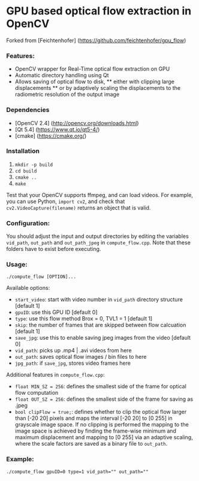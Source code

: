 GPU based optical flow extraction in OpenCV
====================
Forked from [Feichtenhofer] (https://github.com/feichtenhofer/gpu_flow)

### Features:
* OpenCV wrapper for Real-Time optical flow extraction on GPU
* Automatic directory handling using Qt
* Allows saving of optical flow to disk,
** either with clipping large displacements
** or by adaptively scaling the displacements to the radiometric resolution of the output image

### Dependencies
* [OpenCV 2.4] (http://opencv.org/downloads.html)
* [Qt 5.4] (https://www.qt.io/qt5-4/)
* [cmake] (https://cmake.org/)

### Installation
1. `mkdir -p build`
2. `cd build`
3. `cmake ..`
4. `make`

Test that your OpenCV supports ffmpeg, and can load videos. For example, you can use Python, `import cv2`, and check that `cv2.VideoCapture(filename)` returns an object that is valid.

### Configuration:
You should adjust the input and output directories by editing the variables `vid_path`, `out_path` and `out_path_jpeg` in `compute_flow.cpp`. Note that these folders have to exist before executing.

### Usage:
```
./compute_flow [OPTION]...
```

Available options:
* `start_video`: start with video number in `vid_path` directory structure [default 1]
* `gpuID`: use this GPU ID [default 0]
* `type`: use this flow method Brox = 0, TVL1 = 1 [default 1]
* `skip`: the number of frames that are skipped between flow calcuation [default 1]
* `save_jpg`: use this to enable saving jpeg images from the video [default 0]
* `vid_path`: picks up .mp4 | .avi videos from here
* `out_path`: saves optical flow images / bin files to here
* `jpg_path`: if `save_jpg`, stores video frames here


Additional features in `compute_flow.cpp`:
* `float MIN_SZ = 256`: defines the smallest side of the frame for optical flow computation
* `float OUT_SZ = 256`: defines the smallest side of the frame for saving as .jpeg
* `bool clipFlow = true;`: defines whether to clip the optical flow larger than [-20 20] pixels and maps the interval [-20 20] to  [0 255] in grayscale image space. If no clipping is performed the mapping to the image space is achieved by finding the frame-wise minimum and maximum displacement and mapping to [0 255] via an adaptive scaling, where the scale factors are saved as a binary file to `out_path`.

### Example:
```
./compute_flow gpuID=0 type=1 vid_path="" out_path=""
```


